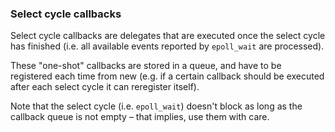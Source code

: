 ### Select cycle callbacks

Select cycle callbacks are delegates that are
executed once the select cycle has finished
(i.e. all available events reported by
`epoll_wait` are processed).

These "one-shot" callbacks are stored in a queue,
and have to be registered each time from new (e.g.
if a certain callback should be executed after
each select cycle it can reregister itself).

Note that the select cycle (i.e. `epoll_wait`) doesn't
block as long as the callback queue is not empty –
that implies, use them with care.
